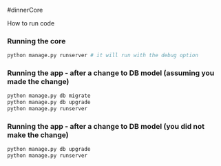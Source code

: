 #dinnerCore

How to run code

### Running the core
```python
python manage.py runserver # it will run with the debug option
```

### Running the app - after a change to DB model (assuming you made the change)
```python
python manage.py db migrate
python manage.py db upgrade
python manage.py runserver
```

### Running the app - after a change to DB model (you did not make the change)
```python
python manage.py db upgrade
python manage.py runserver
```